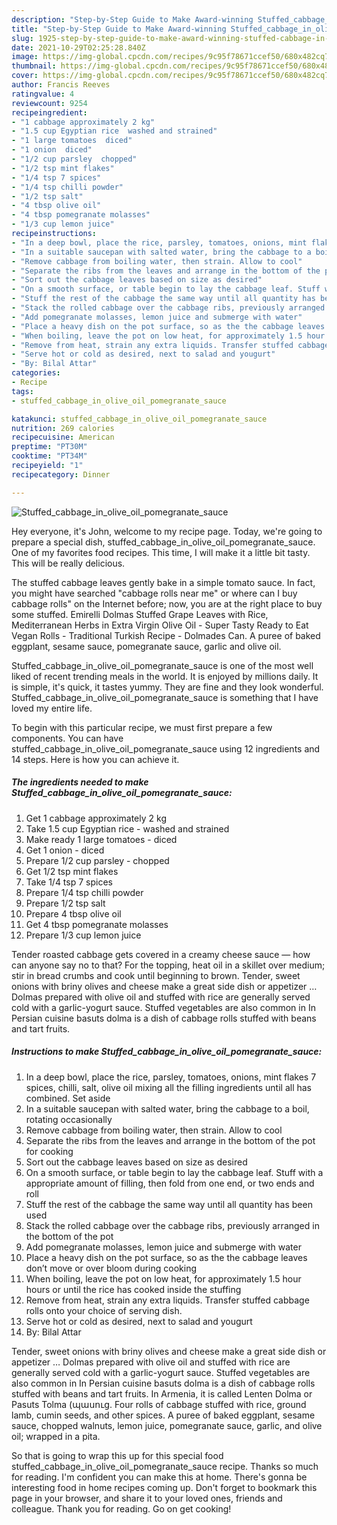 ```yaml
---
description: "Step-by-Step Guide to Make Award-winning Stuffed_cabbage_in_olive_oil_pomegranate_sauce"
title: "Step-by-Step Guide to Make Award-winning Stuffed_cabbage_in_olive_oil_pomegranate_sauce"
slug: 1925-step-by-step-guide-to-make-award-winning-stuffed-cabbage-in-olive-oil-pomegranate-sauce
date: 2021-10-29T02:25:28.840Z
image: https://img-global.cpcdn.com/recipes/9c95f78671ccef50/680x482cq70/stuffed_cabbage_in_olive_oil_pomegranate_sauce-recipe-main-photo.jpg
thumbnail: https://img-global.cpcdn.com/recipes/9c95f78671ccef50/680x482cq70/stuffed_cabbage_in_olive_oil_pomegranate_sauce-recipe-main-photo.jpg
cover: https://img-global.cpcdn.com/recipes/9c95f78671ccef50/680x482cq70/stuffed_cabbage_in_olive_oil_pomegranate_sauce-recipe-main-photo.jpg
author: Francis Reeves
ratingvalue: 4
reviewcount: 9254
recipeingredient:
- "1 cabbage approximately 2 kg"
- "1.5 cup Egyptian rice  washed and strained"
- "1 large tomatoes  diced"
- "1 onion  diced"
- "1/2 cup parsley  chopped"
- "1/2 tsp mint flakes"
- "1/4 tsp 7 spices"
- "1/4 tsp chilli powder"
- "1/2 tsp salt"
- "4 tbsp olive oil"
- "4 tbsp pomegranate molasses"
- "1/3 cup lemon juice"
recipeinstructions:
- "In a deep bowl, place the rice, parsley, tomatoes, onions, mint flakes 7 spices, chilli, salt, olive oil mixing all the filling ingredients until all has combined. Set aside"
- "In a suitable saucepan with salted water, bring the cabbage to a boil, rotating occasionally"
- "Remove cabbage from boiling water, then strain. Allow to cool"
- "Separate the ribs from the leaves and arrange in the bottom of the pot for cooking"
- "Sort out the cabbage leaves based on size as desired"
- "On a smooth surface, or table begin to lay the cabbage leaf. Stuff with a appropriate amount of filling, then fold from one end, or two ends and roll"
- "Stuff the rest of the cabbage the same way until all quantity has been used"
- "Stack the rolled cabbage over the cabbage ribs, previously arranged in the bottom of the pot"
- "Add pomegranate molasses, lemon juice and submerge with water"
- "Place a heavy dish on the pot surface, so as the the cabbage leaves don’t move or over bloom during cooking"
- "When boiling, leave the pot on low heat, for approximately 1.5 hour hours or until the rice has cooked inside the stuffing"
- "Remove from heat, strain any extra liquids. Transfer stuffed cabbage rolls onto your choice of serving dish."
- "Serve hot or cold as desired, next to salad and yougurt"
- "By: Bilal Attar"
categories:
- Recipe
tags:
- stuffed_cabbage_in_olive_oil_pomegranate_sauce

katakunci: stuffed_cabbage_in_olive_oil_pomegranate_sauce 
nutrition: 269 calories
recipecuisine: American
preptime: "PT30M"
cooktime: "PT34M"
recipeyield: "1"
recipecategory: Dinner

---
```



![Stuffed_cabbage_in_olive_oil_pomegranate_sauce](https://img-global.cpcdn.com/recipes/9c95f78671ccef50/680x482cq70/stuffed_cabbage_in_olive_oil_pomegranate_sauce-recipe-main-photo.jpg)

Hey everyone, it's John, welcome to my recipe page. Today, we're going to prepare a special dish, stuffed_cabbage_in_olive_oil_pomegranate_sauce. One of my favorites food recipes. This time, I will make it a little bit tasty. This will be really delicious.

The stuffed cabbage leaves gently bake in a simple tomato sauce. In fact, you might have searched "cabbage rolls near me" or where can I buy cabbage rolls" on the Internet before; now, you are at the right place to buy some stuffed. Emirelli Dolmas Stuffed Grape Leaves with Rice, Mediterranean Herbs in Extra Virgin Olive Oil - Super Tasty Ready to Eat Vegan Rolls - Traditional Turkish Recipe - Dolmades Can. A puree of baked eggplant, sesame sauce, pomegranate sauce, garlic and olive oil.

Stuffed_cabbage_in_olive_oil_pomegranate_sauce is one of the most well liked of recent trending meals in the world. It is enjoyed by millions daily. It is simple, it's quick, it tastes yummy. They are fine and they look wonderful. Stuffed_cabbage_in_olive_oil_pomegranate_sauce is something that I have loved my entire life.


To begin with this particular recipe, we must first prepare a few components. You can have stuffed_cabbage_in_olive_oil_pomegranate_sauce using 12 ingredients and 14 steps. Here is how you can achieve it.

<!--inarticleads1-->

##### The ingredients needed to make Stuffed_cabbage_in_olive_oil_pomegranate_sauce:

1. Get 1 cabbage approximately 2 kg
1. Take 1.5 cup Egyptian rice - washed and strained
1. Make ready 1 large tomatoes - diced
1. Get 1 onion - diced
1. Prepare 1/2 cup parsley - chopped
1. Get 1/2 tsp mint flakes
1. Take 1/4 tsp 7 spices
1. Prepare 1/4 tsp chilli powder
1. Prepare 1/2 tsp salt
1. Prepare 4 tbsp olive oil
1. Get 4 tbsp pomegranate molasses
1. Prepare 1/3 cup lemon juice


Tender roasted cabbage gets covered in a creamy cheese sauce — how can anyone say no to that? For the topping, heat oil in a skillet over medium; stir in bread crumbs and cook until beginning to brown. Tender, sweet onions with briny olives and cheese make a great side dish or appetizer … Dolmas prepared with olive oil and stuffed with rice are generally served cold with a garlic-yogurt sauce. Stuffed vegetables are also common in In Persian cuisine basuts dolma is a dish of cabbage rolls stuffed with beans and tart fruits. 

<!--inarticleads2-->

##### Instructions to make Stuffed_cabbage_in_olive_oil_pomegranate_sauce:

1. In a deep bowl, place the rice, parsley, tomatoes, onions, mint flakes 7 spices, chilli, salt, olive oil mixing all the filling ingredients until all has combined. Set aside
1. In a suitable saucepan with salted water, bring the cabbage to a boil, rotating occasionally
1. Remove cabbage from boiling water, then strain. Allow to cool
1. Separate the ribs from the leaves and arrange in the bottom of the pot for cooking
1. Sort out the cabbage leaves based on size as desired
1. On a smooth surface, or table begin to lay the cabbage leaf. Stuff with a appropriate amount of filling, then fold from one end, or two ends and roll
1. Stuff the rest of the cabbage the same way until all quantity has been used
1. Stack the rolled cabbage over the cabbage ribs, previously arranged in the bottom of the pot
1. Add pomegranate molasses, lemon juice and submerge with water
1. Place a heavy dish on the pot surface, so as the the cabbage leaves don’t move or over bloom during cooking
1. When boiling, leave the pot on low heat, for approximately 1.5 hour hours or until the rice has cooked inside the stuffing
1. Remove from heat, strain any extra liquids. Transfer stuffed cabbage rolls onto your choice of serving dish.
1. Serve hot or cold as desired, next to salad and yougurt
1. By: Bilal Attar


Tender, sweet onions with briny olives and cheese make a great side dish or appetizer … Dolmas prepared with olive oil and stuffed with rice are generally served cold with a garlic-yogurt sauce. Stuffed vegetables are also common in In Persian cuisine basuts dolma is a dish of cabbage rolls stuffed with beans and tart fruits. In Armenia, it is called Lenten Dolma or Pasuts Tolma (պասուց. Four rolls of cabbage stuffed with rice, ground lamb, cumin seeds, and other spices. A puree of baked eggplant, sesame sauce, chopped walnuts, lemon juice, pomegranate sauce, garlic, and olive oil; wrapped in a pita. 

So that is going to wrap this up for this special food stuffed_cabbage_in_olive_oil_pomegranate_sauce recipe. Thanks so much for reading. I'm confident you can make this at home. There's gonna be interesting food in home recipes coming up. Don't forget to bookmark this page in your browser, and share it to your loved ones, friends and colleague. Thank you for reading. Go on get cooking!

